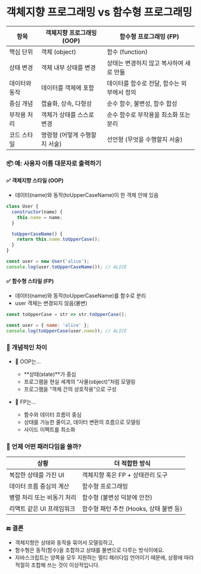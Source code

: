 # 객체지향 프로그래밍 vs 함수형 프로그래밍


| 항목             | 객체지향 프로그래밍 (OOP)            | 함수형 프로그래밍 (FP)                      |
|------------------|--------------------------------------|---------------------------------------------|
| 핵심 단위        | 객체 (object)                        | 함수 (function)                             |
| 상태 변경        | 객체 내부 상태를 변경                | 상태는 변경하지 않고 복사하여 새로 만듦     |
| 데이터와 동작    | 데이터를 객체에 포함                 | 데이터를 함수로 전달, 함수는 외부에서 정의  |
| 중심 개념        | 캡슐화, 상속, 다형성                 | 순수 함수, 불변성, 함수 합성                |
| 부작용 처리      | 객체가 상태를 스스로 변경            | 순수 함수로 부작용을 최소화 또는 분리       |
| 코드 스타일      | 명령형 (어떻게 수행할지 서술)        | 선언형 (무엇을 수행할지 서술)               |


### 📦 예: 사용자 이름 대문자로 출력하기

#### ✅ 객체지향 스타일 (OOP)
- 데이터(name)와 동작(toUpperCaseName)이 한 객체 안에 있음
```js
class User {
  constructor(name) {
    this.name = name;
  }

  toUpperCaseName() {
    return this.name.toUpperCase();
  }
}

const user = new User('alice');
console.log(user.toUpperCaseName()); // ALICE
```


#### ✅ 함수형 스타일 (FP)
- 데이터(name)와 동작(toUpperCaseName)를 함수로 분리
- user 객체는 변경되지 않음(불변)
```js
const toUpperCase = str => str.toUpperCase();

const user = { name: 'alice' };
console.log(toUpperCase(user.name)); // ALICE
```


### 🧠 개념적인 차이

- 📌 OOP는…
  - **상태(state)**가 중심
  - 프로그램을 현실 세계의 “사물(object)“처럼 모델링
  - 프로그램을 “객체 간의 상호작용”으로 구성

- 📌 FP는…
  - 함수와 데이터 흐름이 중심
  - 상태를 가능한 줄이고, 데이터 변환의 흐름으로 모델링
  - 사이드 이펙트를 최소화


### 🎯 언제 어떤 패러다임을 쓸까?

| 상황                        | 더 적합한 방식                                |
|-----------------------------|-----------------------------------------------|
| 복잡한 상태를 가진 UI       | 객체지향 혹은 FP + 상태관리 도구              |
| 데이터 흐름 중심의 계산     | 함수형 프로그래밍                             |
| 병렬 처리 또는 비동기 처리  | 함수형 (불변성 덕분에 안전)                   |
| 리액트 같은 UI 프레임워크   | 함수형 패턴 추천 (Hooks, 상태 불변 등)        |


### 🔚 결론
- 객체지향은 상태와 동작을 묶어서 모델링하고,
- 함수형은 동작(함수)을 조합하고 상태를 불변으로 다루는 방식이에요.
- 자바스크립트는 양쪽을 모두 지원하는 멀티 패러다임 언어이기 때문에, 상황에 따라 적절히 조합해 쓰는 것이 이상적입니다.
